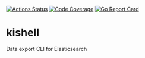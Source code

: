 [![Actions Status](https://github.com/sidilabs/kishell/workflows/build/badge.svg)](https://github.com/sidilabs/kishell/actions)
[![Code Coverage](https://codecov.io/gh/sidilabs/kishell/branch/main/graph/badge.svg)](https://codecov.io/gh/sidilabs/kishell)
[![Go Report Card](https://goreportcard.com/badge/github.com/sidilabs/kishell)](https://goreportcard.com/report/github.com/sidilabs/kishell)
# kishell
Data export CLI for Elasticsearch
